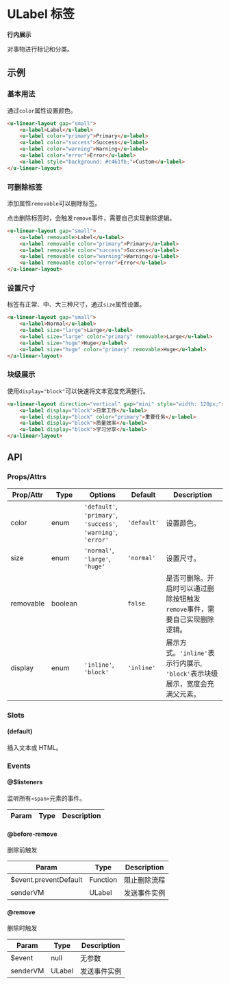 <!-- 该 README.md 根据 api.yaml 和 docs/*.md 自动生成，为了方便在 GitHub 和 NPM 上查阅。如需修改，请查看源文件 -->

# ULabel 标签

**行内展示**

对事物进行标记和分类。

## 示例
### 基本用法

通过`color`属性设置颜色。

``` html
<u-linear-layout gap="small">
    <u-label>Label</u-label>
    <u-label color="primary">Primary</u-label>
    <u-label color="success">Success</u-label>
    <u-label color="warning">Warning</u-label>
    <u-label color="error">Error</u-label>
    <u-label style="background: #c461fb;">Custom</u-label>
</u-linear-layout>
```

### 可删除标签

添加属性`removable`可以删除标签。

点击删除标签时，会触发`remove`事件，需要自己实现删除逻辑。

``` html
<u-linear-layout gap="small">
    <u-label removable>Label</u-label>
    <u-label removable color="primary">Primary</u-label>
    <u-label removable color="success">Success</u-label>
    <u-label removable color="warning">Warning</u-label>
    <u-label removable color="error">Error</u-label>
</u-linear-layout>
```

### 设置尺寸

标签有正常、中、大三种尺寸，通过`size`属性设置。

``` html
<u-linear-layout gap="small">
    <u-label>Normal</u-label>
    <u-label size="large">Large</u-label>
    <u-label size="large" color="primary" removable>Large</u-label>
    <u-label size="huge">Huge</u-label>
    <u-label size="huge" color="primary" removable>Huge</u-label>
</u-linear-layout>
```

### 块级展示

使用`display="block"`可以快速将文本宽度充满整行。

``` html
<u-linear-layout direction="vertical" gap="mini" style="width: 120px;">
    <u-label display="block">日常工作</u-label>
    <u-label display="block" color="primary">重要任务</u-label>
    <u-label display="block">质量效率</u-label>
    <u-label display="block">学习分享</u-label>
</u-linear-layout>
```

## API
### Props/Attrs

| Prop/Attr | Type | Options | Default | Description |
| --------- | ---- | ------- | ------- | ----------- |
| color | enum | `'default'`, `'primary'`, `'success'`, `'warning'`, `'error'` | `'default'` | 设置颜色。 |
| size | enum | `'normal'`, `'large'`, `'huge'` | `'normal'` | 设置尺寸。 |
| removable | boolean |  | `false` | 是否可删除。开启时可以通过删除按钮触发`remove`事件，需要自己实现删除逻辑。 |
| display | enum | `'inline'`, `'block'` | `'inline'` | 展示方式。`'inline'`表示行内展示, `'block'`表示块级展示，宽度会充满父元素。 |

### Slots

#### (default)

插入文本或 HTML。

### Events

#### @$listeners

监听所有`<span>`元素的事件。

| Param | Type | Description |
| ----- | ---- | ----------- |

#### @before-remove

删除前触发

| Param | Type | Description |
| ----- | ---- | ----------- |
| $event.preventDefault | Function | 阻止删除流程 |
| senderVM | ULabel | 发送事件实例 |

#### @remove

删除时触发

| Param | Type | Description |
| ----- | ---- | ----------- |
| $event | null | 无参数 |
| senderVM | ULabel | 发送事件实例 |
